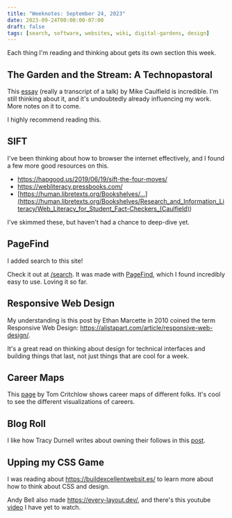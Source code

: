 ```yaml
---
title: "Weeknotes: September 24, 2023"
date: 2023-09-24T00:00:00-07:00
draft: false
tags: [search, software, websites, wiki, digital-gardens, design]
---
```


Each thing I'm reading and thinking about gets its own section this week.

## The Garden and the Stream: A Technopastoral

This [essay](https://hapgood.us/2015/10/17/the-garden-and-the-stream-a-technopastoral/) (really a transcript of a talk) by Mike Caulfield is incredible. I'm still thinking about it, and it's undoubtedly already influencing my work. More notes on it to come.

I highly recommend reading this.

## SIFT

I've been thinking about how to browser the internet effectively, and I found a few more good resources on this.

- https://hapgood.us/2019/06/19/sift-the-four-moves/
- https://webliteracy.pressbooks.com/
- [https://human.libretexts.org/Bookshelves/...](<https://human.libretexts.org/Bookshelves/Research_and_Information_Literacy/Web_Literacy_for_Student_Fact-Checkers_(Caulfield)>)

I've skimmed these, but haven't had a chance to deep-dive yet.

## PageFind

I added search to this site!

Check it out at [/search](/search). It was made with [PageFind](https://pagefind.app/), which I found incredibly easy to use. Loving it so far.

## Responsive Web Design

My understanding is this post by Ethan Marcette in 2010 coined the term Responsive Web Design: https://alistapart.com/article/responsive-web-design/.

It's a great read on thinking about design for technical interfaces and building things that last, not just things that are cool for a week.

## Career Maps

This [page](https://tomcritchlow.com/2023/04/26/career-maps/) by Tom Critchlow shows career maps of different folks. It's cool to see the different visualizations of careers.

## Blog Roll

I like how Tracy Durnell writes about owning their follows in this [post](https://tracydurnell.com/2022/10/28/expanding-the-blogroll/).

## Upping my CSS Game

I was reading about https://buildexcellentwebsit.es/ to learn more about how to think about CSS and design.

Andy Bell also made https://every-layout.dev/, and there's this youtube [video](https://www.youtube.com/watch?v=5uhIiI9Ld5M) I have yet to watch.
